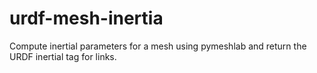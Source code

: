 # urdf-mesh-inertia

Compute inertial parameters for a mesh using pymeshlab and return the URDF inertial tag for links.
